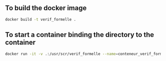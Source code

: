 ## To build the docker image

```bash
docker build -t verif_formelle .
```

## To start a container binding the directory to the container

```bash
docker run -it -v .:/usr/scr/verif_formelle --name=conteneur_verif_formelle verification_formelle
```


